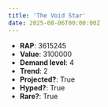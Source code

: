 ```yaml
---
title: 'The Void Star'
date: 2025-08-06T00:00:00Z
---
```

- **RAP**: 3615245
- **Value**: 3100000
- **Demand level**: 4
- **Trend**: 2
- **Projected?**: True
- **Hyped?**: True
- **Rare?**: True

